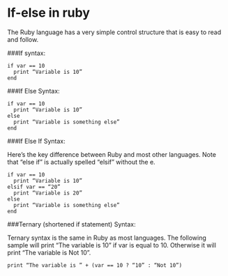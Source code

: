 # If-else in ruby

The Ruby language has a very simple control structure that is easy to read and follow.

###If syntax:

```
if var == 10
  print “Variable is 10”
end
```
###If Else Syntax:

```
if var == 10
  print “Variable is 10”
else
  print “Variable is something else”
end
```
###If Else If Syntax:

Here’s the key difference between Ruby and most other languages. Note that “else if” is actually spelled “elsif” without the e.

```
if var == 10
  print “Variable is 10”
elsif var == “20”
  print “Variable is 20”
else
  print “Variable is something else”
end
```
###Ternary (shortened if statement) Syntax:

Ternary syntax is the same in Ruby as most languages. The following sample will print “The variable is 10” if var is equal to 10. Otherwise it will print “The variable is Not 10”.

`print “The variable is ” + (var == 10 ? “10” : “Not 10”)`
